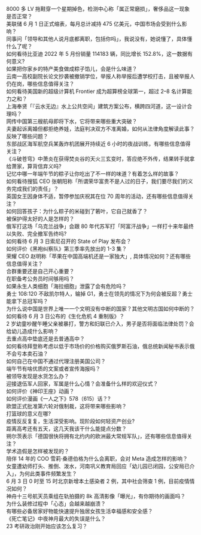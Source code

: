 8000 多 LV 拖鞋穿一个星期掉色，检测中心称「属正常磨损」，奢侈品这一现象是否正常？  
美联储 6 月 1 日正式缩表，每月总计减持 475 亿美元，中国市场会受到什么影响？  
同事问「领导和其他人说月底都离职，包括你吗」，我说没有，她说懂了，具体懂什么了呢？  
如何看待比亚迪 2022 年 5 月份销量 114183 辆，同比增长 152.8%，这一数据有何意义?  
如果把你家乡的特产美食做成粽子馅儿，会是什么味道？  
云南一高校副院长论文抄袭被撤销学位，举报人称举报后遭学校打击，且被举报人仍在岗，哪些信息值得关注？  
如何看待美国新的超级计算机 Frontier 成为超算榜全球第一，超过 2–8 名计算能力之和？  
上海奉贤「『云水无边』水上公共空间」建筑方案公布，横跨四河道，这一设计合理吗？  
网传中国第三艘航母即将下水，它将带来哪些重大突破？  
夫妻起诉离婚但都拒绝养娃，法庭判决双方不准离婚，如何从法律角度解读此事？反映了哪些问题？  
东部战区海军航空兵某轰炸机团展开持续近 6 小时的夜战训练，有哪些信息值得关注？  
《斗破苍穹》中萧炎在获得焚炎谷的天火三玄变时，答应绝不外传，结果转手就拿给萧家，算背信弃义吗?  
记忆中哪一年端午节的粽子让你吃出了不一样的味道？有着怎么样的故事？  
如何看待搜狐 CEO 张朝阳称「所谓荣华富贵不是人过的日子，我们要尽我们的义务完成我们的责任」？  
英国女王因身体不适，暂停参加庆祝其在位 70 周年的活动，还有哪些信息值得关注？  
如何回答孩子：为什么粽子的米碰到了箬叶，它自己就香了？  
被保护得太好的人是怎样的？  
俄军打这场「乌克兰战争」会跟 80 年代苏军打「阿富汗战争」一样打十来年最终以失败、完全撤军告终吗?  
如何看待 6 月 3 日索尼召开的 State of Play 发布会？  
如何评价《黑袍纠察队》第三季率先放出的 1-3 集？  
荣耀 CEO 赵明称「苹果在中国高端机还是一家独大」, 具体情况如何？还有哪些信息值得关注？  
合群重要还是自己开心重要？  
在职备考公务员时间够用吗？  
如果永生人类细胞「海拉细胞」泄露了会有危险吗？  
勇士 108:120 不敌凯尔特人，输掉 G1，勇士在领先的情况下为何会被反超？勇士能拿下总冠军吗？  
为什么说中国是世界上唯一一个文明没有中断的国家？其他文明古国如何中断的？  
如何看待 6 月 3 日公布的《生化危机 4 重制版》？  
2 岁幼童吵醒午睡父亲被暴打，警方和妇联已介入，男子是否将面临法律处罚？会给幼儿造成什么影响？  
去重点高中垫底还是去普通高中？  
如何看待拜登称考虑以低于市场价的价格购买俄罗斯石油，俄总统新闻秘书表示俄不会亏本卖石油？  
如何自己在中国不通过代理注册美国公司？  
端午节有啥优质的文案或者宣传海报吗？  
被领导发现是水货怎么办？  
迎接退伍军人回家，军属是什么心情？会准备什么样的欢迎仪式？  
如何评价《神印王座》动画？  
如何评价漫画《一人之下》578（615）话？?  
欧盟正式批准第六轮对俄制裁，这将带来哪些影响？  
打篮球的意义在哪?  
疫情反反复复，生活深受影响。现阶段如何轻资产创业?  
距离高考还有五天，这几天我该干什么能提点分数？  
朔尔茨表示「德国很快将拥有北约内的欧洲最大常规军队」，还有哪些信息值得关注？  
学术造假是怎样被发现的？  
陪伴 14 年的 COO 雪莉·桑德伯格为什么会离职，会对 Meta 造成怎样的影响？  
女童遭幼师打头、推倒、泼水，河南巩义教育局回应「幼儿园已闭园，公安局已介入」，为何此类事件频繁发生？  
6 月 3 日 0 时至 15 时北京新增本土感染者 2 例，其中社会筛查 1 例，目前疫情情况如何？  
神舟十三号航天员乘组在轨拍摄的 8k 高清影像「曝光」，有你期待的画面吗？  
为什么装修过程中「心态」会越来越崩溃？  
有哪些必备居家好物能快速提升独居女孩生活幸福感和安全感？  
《死亡笔记》中夜神月最大的失误是什么？  
23 考研政治刚开始应该怎么复习？  
